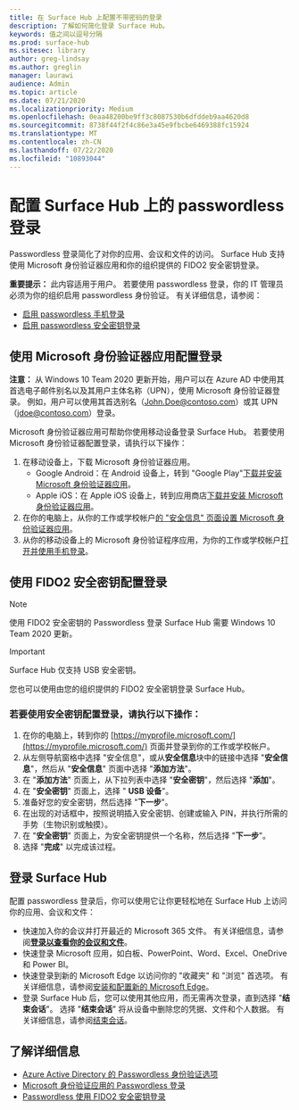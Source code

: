 ```yaml
---
title: 在 Surface Hub 上配置不带密码的登录
description: 了解如何简化登录 Surface Hub。
keywords: 值之间以逗号分隔
ms.prod: surface-hub
ms.sitesec: library
author: greg-lindsay
ms.author: greglin
manager: laurawi
audience: Admin
ms.topic: article
ms.date: 07/21/2020
ms.localizationpriority: Medium
ms.openlocfilehash: 0eaa48200be9ff3c8087530b6dfddeb9aa4620d8
ms.sourcegitcommit: 8738f44f2f4c86e3a45e9fbcbe6469388fc15924
ms.translationtype: MT
ms.contentlocale: zh-CN
ms.lasthandoff: 07/22/2020
ms.locfileid: "10893044"
---
```

# 配置 Surface Hub 上的 passwordless 登录

 
Passwordless 登录简化了对你的应用、会议和文件的访问。 Surface Hub 支持使用 Microsoft 身份验证器应用和你的组织提供的 FIDO2 安全密钥登录。

**重要提示：** 此内容适用于用户。 若要使用 passwordless 登录，你的 IT 管理员必须为你的组织启用 passwordless 身份验证。 有关详细信息，请参阅：

- [启用 passwordless 手机登录](https://docs.microsoft.com/azure/active-directory/authentication/howto-authentication-passwordless-phone)
- [启用 passwordless 安全密钥登录](https://docs.microsoft.com/azure/active-directory/authentication/howto-authentication-passwordless-security-key)


## 使用 Microsoft 身份验证器应用配置登录

**注意：** 从 Windows 10 Team 2020 更新开始，用户可以在 Azure AD 中使用其首选电子邮件别名以及其用户主体名称（UPN），使用 Microsoft 身份验证器登录。 例如，用户可以使用其首选别名（John.Doe@contoso.com）或其 UPN （jdoe@contoso.com）登录。
 
Microsoft 身份验证器应用可帮助你使用移动设备登录 Surface Hub。 若要使用 Microsoft 身份验证器配置登录，请执行以下操作：


1. 在移动设备上，下载 Microsoft 身份验证器应用。
    - Google Android：在 Android 设备上，转到 "Google Play"[下载并安装 Microsoft 身份验证器应用](https://app.adjust.com/e3rxkc_7lfdtm?fallback=https%3A%2F%2Fplay.google.com%2Fstore%2Fapps%2Fdetails%3Fid%3Dcom.azure.authenticator)。
    - Apple iOS：在 Apple iOS 设备上，转到应用商店[下载并安装 Microsoft 身份验证器应用](https://app.adjust.com/e3rxkc_7lfdtm?fallback=https%3A%2F%2Fitunes.apple.com%2Fus%2Fapp%2Fmicrosoft-authenticator%2Fid983156458)。
2. 在你的电脑上，从你的工作或学校帐户[的 "安全信息" 页面设置 Microsoft 身份验证器应用](https://docs.microsoft.com/azure/active-directory/user-help/security-info-setup-auth-app#set-up-the-microsoft-authenticator-app-from-the-security-info-page)。
3. 从你的移动设备上的 Microsoft 身份验证程序应用，为你的工作或学校帐户[打开并使用手机登录](https://docs.microsoft.com/azure/active-directory/user-help/user-help-auth-app-sign-in#turn-on-and-use-phone-sign-in-for-your-work-or-school-account)。

 
## 使用 FIDO2 安全密钥配置登录

> [!NOTE]
>  使用 FIDO2 安全密钥的 Passwordless 登录 Surface Hub 需要 Windows 10 Team 2020 更新。

> [!IMPORTANT]
> Surface Hub 仅支持 USB 安全密钥。
 
您也可以使用由您的组织提供的 FIDO2 安全密钥登录 Surface Hub。 

### 若要使用安全密钥配置登录，请执行以下操作：


1. 在你的电脑上，转到你的 [https://myprofile.microsoft.com/](https://myprofile.microsoft.com/) 页面并登录到你的工作或学校帐户。
2. 从左侧导航窗格中选择 "安全信息"，或从**安全信息**块中的链接中选择 "**安全信息**"，然后从 "**安全信息**" 页面中选择 "**添加方法**"。
3. 在 "**添加方法**" 页面上，从下拉列表中选择 "**安全密钥**"，然后选择 "**添加**"。
4. 在 "**安全密钥**" 页面上，选择 " **USB 设备**"。
5. 准备好您的安全密钥，然后选择 "**下一步**"。
6. 在出现的对话框中，按照说明插入安全密钥、创建或输入 PIN，并执行所需的手势（生物识别或触摸）。
7. 在 "**安全密钥**" 页面上，为安全密钥提供一个名称，然后选择 "**下一步**"。
8. 选择 "**完成**" 以完成该过程。

## 登录 Surface Hub

配置 passwordless 登录后，你可以使用它让你更轻松地在 Surface Hub 上访问你的应用、会议和文件：

- 快速加入你的会议并打开最近的 Microsoft 365 文件。 有关详细信息，请参阅[**登录以查看你的会议和文件**](https://support.microsoft.com/help/4506480/sign-in-to-see-your-meetings-and-files-on-surface-hub)。
- 快速登录 Microsoft 应用，如白板、PowerPoint、Word、Excel、OneDrive 和 Power BI。
- 快速登录到新的 Microsoft Edge 以访问你的 "收藏夹" 和 "浏览" 首选项。 有关详细信息，请参阅[安装和配置新的 Microsoft Edge](surface-hub-install-chromium-edge.md)。
- 登录 Surface Hub 后，您可以使用其他应用，而无需再次登录，直到选择 "**结束会话**"。 选择 "**结束会话**" 将从设备中删除您的凭据、文件和个人数据。 有关详细信息，请参阅[结束会话](finishing-your-surface-hub-meeting.md)。


## 了解详细信息

- [Azure Active Directory 的 Passwordless 身份验证选项](https://docs.microsoft.com/azure/active-directory/authentication/concept-authentication-passwordless)
- [Microsoft 身份验证应用的 Passwordless 登录](https://docs.microsoft.com/azure/active-directory/authentication/howto-authentication-passwordless-phone)
- [Passwordless 使用 FIDO2 安全密钥登录](https://docs.microsoft.com/azure/active-directory/authentication/howto-authentication-passwordless-security-key#user-registration-and-management-of-fido2-security-keys)

